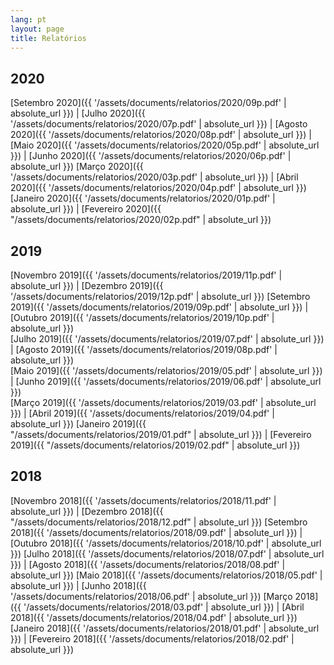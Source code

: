 ```yaml
---
lang: pt
layout: page
title: Relatórios
---
```

## 2020

[Setembro 2020]({{ '/assets/documents/relatorios/2020/09p.pdf' | absolute_url }}) | 
[Julho 2020]({{ '/assets/documents/relatorios/2020/07p.pdf' | absolute_url }}) | [Agosto 2020]({{ '/assets/documents/relatorios/2020/08p.pdf' | absolute_url }}) |     
[Maio 2020]({{ '/assets/documents/relatorios/2020/05p.pdf' | absolute_url }}) | [Junho 2020]({{ '/assets/documents/relatorios/2020/06p.pdf' | absolute_url }}) 
[Março 2020]({{ '/assets/documents/relatorios/2020/03p.pdf' | absolute_url }}) |  [Abril 2020]({{ '/assets/documents/relatorios/2020/04p.pdf' | absolute_url }}) 
[Janeiro 2020]({{ '/assets/documents/relatorios/2020/01p.pdf' | absolute_url }}) | [Fevereiro 2020]({{ "/assets/documents/relatorios/2020/02p.pdf" | absolute_url }})


## 2019

[Novembro 2019]({{ '/assets/documents/relatorios/2019/11p.pdf' | absolute_url }}) |  [Dezembro 2019]({{ '/assets/documents/relatorios/2019/12p.pdf' | absolute_url }})
[Setembro 2019]({{ '/assets/documents/relatorios/2019/09p.pdf' | absolute_url }}) | [Outubro 2019]({{ '/assets/documents/relatorios/2019/10p.pdf' | absolute_url }})    
[Julho 2019]({{ '/assets/documents/relatorios/2019/07.pdf' | absolute_url }}) | [Agosto 2019]({{ '/assets/documents/relatorios/2019/08p.pdf' | absolute_url }})  
[Maio 2019]({{ '/assets/documents/relatorios/2019/05.pdf' | absolute_url }}) | [Junho 2019]({{ '/assets/documents/relatorios/2019/06.pdf' | absolute_url }})  
[Março 2019]({{ '/assets/documents/relatorios/2019/03.pdf' | absolute_url }}) | [Abril 2019]({{ '/assets/documents/relatorios/2019/04.pdf' | absolute_url }})
[Janeiro 2019]({{ "/assets/documents/relatorios/2019/01.pdf" | absolute_url }}) | [Fevereiro 2019]({{ "/assets/documents/relatorios/2019/02.pdf" | absolute_url }})

## 2018

[Novembro 2018]({{ '/assets/documents/relatorios/2018/11.pdf' | absolute_url }}) |  [Dezembro 2018]({{ "/assets/documents/relatorios/2018/12.pdf" | absolute_url }})
[Setembro 2018]({{ '/assets/documents/relatorios/2018/09.pdf' | absolute_url }})  | [Outubro 2018]({{ '/assets/documents/relatorios/2018/10.pdf' | absolute_url }})
[Julho 2018]({{ '/assets/documents/relatorios/2018/07.pdf' | absolute_url }})  | [Agosto 2018]({{ '/assets/documents/relatorios/2018/08.pdf' | absolute_url }})
[Maio 2018]({{ '/assets/documents/relatorios/2018/05.pdf' | absolute_url }})  | [Junho 2018]({{ '/assets/documents/relatorios/2018/06.pdf' | absolute_url }})
[Março 2018]({{ '/assets/documents/relatorios/2018/03.pdf' | absolute_url }})  | [Abril 2018]({{ '/assets/documents/relatorios/2018/04.pdf' | absolute_url }})
[Janeiro 2018]({{ '/assets/documents/relatorios/2018/01.pdf' | absolute_url }})  | [Fevereiro 2018]({{ '/assets/documents/relatorios/2018/02.pdf' | absolute_url }})
